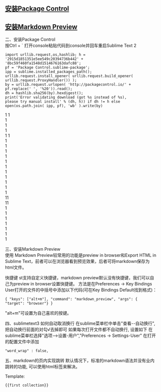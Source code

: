 

## [安装Package Control](#jump-control)  
## [安装Markdown Preview](#jump-preview)

二、<span id="jump-control">安装Package Control</span>  
按Ctrl + ` 打开console粘贴代码到console并回车重启Sublime Text 2

```
import urllib.request,os,hashlib; h = '2915d1851351e5ee549c20394736b442' +
'8bc59f460fa1548d1514676163dafc88';
pf = 'Package Control.sublime-package';
ipp = sublime.installed_packages_path();
urllib.request.install_opener( urllib.request.build_opener( urllib.request.ProxyHandler()) );
by = urllib.request.urlopen( 'http://packagecontrol.io/' + pf.replace(' ', '%20')).read();
dh = hashlib.sha256(by).hexdigest();
print('Error validating download (got %s instead of %s),
please try manual install' % (dh, h)) if dh != h else
open(os.path.join( ipp, pf), 'wb' ).write(by)
```

1 
1  
1  
1  
1  
1 
1  
1   
1  
1  
1  
1  
1  
1  
1  
1  
1  
1  
11  
11  
1  
1  
1  
1  
1  
1  
1  


三、<span id="jump-preview">安装Markdown Preview</span>  
使用
Markdown Preview较常用的功能是preview in browser和Export HTML in Sublime Text，前者可以在浏览器看到预览效果，后者可将markdown保存为html文件。

快捷键
st支持自定义快捷键，markdown preview默认没有快捷键，我们可以自己为preview in browser设置快捷键。
方法是在Preferences -> Key Bindings User打开的文件的中括号中添加以下代码(可在Key Bindings Default找到格式)：

```
{ "keys": ["alt+m"], "command": "markdown_preview", "args": { "target": "browser"} }
```

"alt+m"可设置为自己喜欢的按键。

四、sublimetext3 如何自动取消换行
在sublime菜单栏中单击"查看--自动换行", 把自动换行前面的对勾√去掉即可
如果每次打开文件都不自动换行, 设置如下
在sublime菜单栏选择"选项-->设置-用户","Preferences -> Settings-User"
在打开的配置文件中添加

```
"word_wrap" : false,
```

五、markdown的页内实现跳转
默认情况下，标准的markdown语法并没有业内跳转的功能, 可以使用html标签来解决。


Template:

```
{{first collection}}
```

